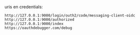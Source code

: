 uris en credentials:

```
http://127.0.0.1:9000/login/outh2/code/messaging-client-oidc
http://127.0.0.1:9000/authorized
http://127.0.0.1:9000/index
https://oauthdebugger.com/debug

```